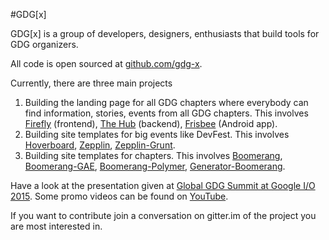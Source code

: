 #GDG[x]

GDG[x] is a group of developers, designers, enthusiasts that build tools for GDG organizers.

All code is open sourced at [github.com/gdg-x](https://github.com/gdg-x).

Currently, there are three main projects

  1. Building the landing page for all GDG chapters where everybody can find information, stories, events from all GDG chapters.
     This involves [Firefly](https://github.com/gdg-x/firefly) (frontend), [The Hub](https://github.com/gdg-x/hub) (backend), [Frisbee](https://github.com/gdg-x/frisbee) (Android app).
  1. Building site templates for big events like DevFest. This involves [Hoverboard](https://github.com/gdg-x/hoverboard), [Zepplin](https://github.com/gdg-x/zepplin), [Zepplin-Grunt](https://github.com/gdg-x/zepplin-grunt).
  1. Building site templates for chapters. This involves [Boomerang](https://github.com/gdg-x/boomerang), [Boomerang-GAE](https://github.com/gdg-x/boomerang-gae), [Boomerang-Polymer](https://github.com/gdg-x/boomerang-polymer), [Generator-Boomerang](https://github.com/gdg-x/generator-boomerang). 
  
Have a look at the presentation given at [Global GDG Summit at Google I/O 2015](https://docs.google.com/presentation/d/17hcig2aYUxsYKpVNPnio--zTc3j9GyAzSBP9ax1FkBA/pub).
Some promo videos can be found on [YouTube](https://www.youtube.com/user/GDGXProject).

If you want to contribute join a conversation on gitter.im of the project you are most interested in.

